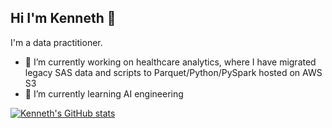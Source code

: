 ## Hi I'm Kenneth 👋
I'm a data practitioner.

- 🔭 I’m currently working on healthcare analytics, where I have migrated legacy SAS data and scripts to Parquet/Python/PySpark hosted on AWS S3
- 🌱 I’m currently learning AI engineering


[![Kenneth's GitHub stats](https://github-readme-stats.vercel.app/api?username=urbanclimatefr)](https://github.com/anuraghazra/github-readme-stats)
